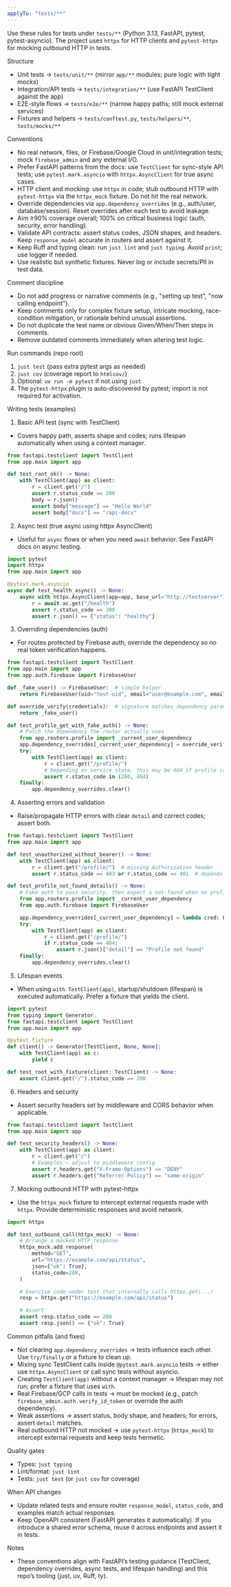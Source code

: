```yaml
---
applyTo: "tests/**"
---
```


Use these rules for tests under `tests/**` (Python 3.13, FastAPI, pytest, pytest-asyncio). The project uses `httpx` for HTTP clients and `pytest-httpx` for mocking outbound HTTP in tests.

Structure
- Unit tests → `tests/unit/**` (mirror `app/**` modules; pure logic with tight mocks)
- Integration/API tests → `tests/integration/**` (use FastAPI TestClient against the app)
- E2E-style flows → `tests/e2e/**` (narrow happy paths; still mock external services)
- Fixtures and helpers → `tests/conftest.py`, `tests/helpers/**`, `tests/mocks/**`

Conventions
- No real network, files, or Firebase/Google Cloud in unit/integration tests; mock `firebase_admin` and any external I/O.
- Prefer FastAPI patterns from the docs: use `TestClient` for sync-style API tests; use `pytest.mark.asyncio` with `httpx.AsyncClient` for true async cases.
- HTTP client and mocking: use `httpx` in code; stub outbound HTTP with `pytest-httpx` via the `httpx_mock` fixture. Do not hit the real network.
- Override dependencies via `app.dependency_overrides` (e.g., auth/user, database/session). Reset overrides after each test to avoid leakage.
- Aim ≥90% coverage overall; 100% on critical business logic (auth, security, error handling).
- Validate API contracts: assert status codes, JSON shapes, and headers. Keep `response_model` accurate in routers and assert against it.
- Keep Ruff and typing clean: run `just lint` and `just typing`. Avoid `print`; use logger if needed.
- Use realistic but synthetic fixtures. Never log or include secrets/PII in test data.

Comment discipline
- Do not add progress or narrative comments (e.g., "setting up test", "now calling endpoint").
- Keep comments only for complex fixture setup, intricate mocking, race-condition mitigation, or rationale behind unusual assertions.
- Do not duplicate the test name or obvious Given/When/Then steps in comments.
- Remove outdated comments immediately when altering test logic.

Run commands (repo root)
1) `just test` (pass extra pytest args as needed)
2) `just cov` (coverage report to `htmlcov/`)
3) Optional: `uv run -m pytest` if not using `just`
4) The `pytest-httpx` plugin is auto-discovered by pytest; import is not required for activation.

Writing tests (examples)

1) Basic API test (sync with TestClient)
- Covers happy path, asserts shape and codes; runs lifespan automatically when using a context manager.

```python
from fastapi.testclient import TestClient
from app.main import app

def test_root_ok() -> None:
	with TestClient(app) as client:
		r = client.get("/")
		assert r.status_code == 200
		body = r.json()
		assert body["message"] == "Hello World"
		assert body["docs"] == "/api-docs"
```

2) Async test (true async using httpx AsyncClient)
- Useful for `async` flows or when you need `await` behavior. See FastAPI docs on async testing.

```python
import pytest
import httpx
from app.main import app

@pytest.mark.asyncio
async def test_health_async() -> None:
	async with httpx.AsyncClient(app=app, base_url="http://testserver") as ac:
		r = await ac.get("/health")
		assert r.status_code == 200
		assert r.json() == {"status": "healthy"}
```

3) Overriding dependencies (auth)
- For routes protected by Firebase auth, override the dependency so no real token verification happens.

```python
from fastapi.testclient import TestClient
from app.main import app
from app.auth.firebase import FirebaseUser

def _fake_user() -> FirebaseUser:  # simple helper
	return FirebaseUser(uid="test-uid", email="user@example.com", email_verified=True)

def override_verify(credentials):  # signature matches dependency param
	return _fake_user()

def test_profile_get_with_fake_auth() -> None:
	# Patch the dependency the router actually uses
	from app.routers.profile import _current_user_dependency
	app.dependency_overrides[_current_user_dependency] = override_verify
	try:
		with TestClient(app) as client:
			r = client.get("/profile/")
			# Depending on service state, this may be 404 if profile is missing.
			assert r.status_code in (200, 404)
	finally:
		app.dependency_overrides.clear()
```

4) Asserting errors and validation
- Raise/propagate HTTP errors with clear `detail` and correct codes; assert both.

```python
from fastapi.testclient import TestClient
from app.main import app

def test_unauthorized_without_bearer() -> None:
	with TestClient(app) as client:
		r = client.get("/profile/")  # missing Authorization header
		assert r.status_code == 403 or r.status_code == 401  # depends on security scheme behavior

def test_profile_not_found_details() -> None:
	# Fake auth to pass security, then expect a not-found when no profile exists
	from app.routers.profile import _current_user_dependency
	from app.auth.firebase import FirebaseUser

	app.dependency_overrides[_current_user_dependency] = lambda cred: FirebaseUser("no-profile-uid")
	try:
		with TestClient(app) as client:
			r = client.get("/profile/")
			if r.status_code == 404:
				assert r.json()["detail"] == "Profile not found"
	finally:
		app.dependency_overrides.clear()
```

5) Lifespan events
- When using `with TestClient(app)`, startup/shutdown (lifespan) is executed automatically. Prefer a fixture that yields the client.

```python
import pytest
from typing import Generator
from fastapi.testclient import TestClient
from app.main import app

@pytest.fixture
def client() -> Generator[TestClient, None, None]:
	with TestClient(app) as c:
		yield c

def test_root_with_fixture(client: TestClient) -> None:
	assert client.get("/").status_code == 200
```

6) Headers and security
- Assert security headers set by middleware and CORS behavior when applicable.

```python
from fastapi.testclient import TestClient
from app.main import app

def test_security_headers() -> None:
	with TestClient(app) as client:
		r = client.get("/")
		# Examples — adjust to middleware config
		assert r.headers.get("X-Frame-Options") == "DENY"
		assert r.headers.get("Referrer-Policy") == "same-origin"
```

7) Mocking outbound HTTP with pytest-httpx
- Use the `httpx_mock` fixture to intercept external requests made with `httpx`. Provide deterministic responses and avoid network.

```python
import httpx

def test_outbound_call(httpx_mock) -> None:
	# Arrange a mocked HTTP response
	httpx_mock.add_response(
		method="GET",
		url="https://example.com/api/status",
		json={"ok": True},
		status_code=200,
	)

	# Exercise code under test that internally calls httpx.get(...)
	resp = httpx.get("https://example.com/api/status")

	# Assert
	assert resp.status_code == 200
	assert resp.json() == {"ok": True}
```

Common pitfalls (and fixes)
- Not clearing `app.dependency_overrides` → tests influence each other. Use `try/finally` or a fixture to clean up.
- Mixing sync TestClient calls inside `@pytest.mark.asyncio` tests → either use `httpx.AsyncClient` or call sync tests without asyncio.
- Creating `TestClient(app)` without a context manager → lifespan may not run; prefer a fixture that uses `with`.
- Real Firebase/GCP calls in tests → must be mocked (e.g., patch `firebase_admin.auth.verify_id_token` or override the auth dependency).
- Weak assertions → assert status, body shape, and headers; for errors, assert `detail` matches.
- Real outbound HTTP not mocked → use `pytest-httpx` (`httpx_mock`) to intercept external requests and keep tests hermetic.

Quality gates
- Types: `just typing`
- Lint/format: `just lint`
- Tests: `just test` (or `just cov` for coverage)

When API changes
- Update related tests and ensure router `response_model`, `status_code`, and examples match actual responses.
- Keep OpenAPI consistent (FastAPI generates it automatically). If you introduce a shared error schema, reuse it across endpoints and assert it in tests.

Notes
- These conventions align with FastAPI’s testing guidance (TestClient, dependency overrides, async tests, and lifespan handling) and this repo’s tooling (just, uv, Ruff, ty).

